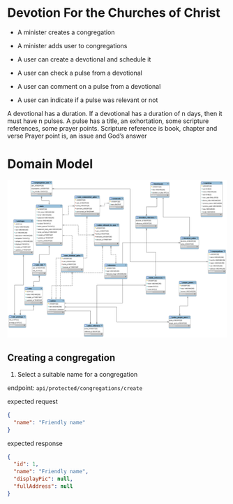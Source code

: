# Devotion For the Churches of Christ

* A minister creates a congregation

* A minister adds user to congregations

* A user can create a devotional and schedule it

* A user can check a pulse from a devotional

* A user can comment on a pulse from a devotional

* A user can indicate if a pulse was relevant or not


A devotional has a duration. If a devotional has a duration of n days, then it must have n pulses.
A pulse has a title, an exhortation, some scripture references, some prayer points.
Scripture reference is book, chapter and verse
Prayer point is, an issue and God’s answer

# Domain Model
![Devotion_Domain_Model](./images/domain_models.png)

## Creating a congregation

1. Select a suitable name for a congregation

endpoint: `api/protected/congregations/create`

expected request
```json
{
  "name": "Friendly name"
}
```

expected response
```json
{
  "id": 1,
  "name": "Friendly name",
  "displayPic": null,
  "fullAddress": null
}
```
